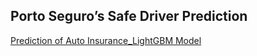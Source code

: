 ## Porto Seguro’s Safe Driver Prediction

[Prediction of Auto Insurance_LightGBM Model]([https://www.kaggle.com/c/porto-seguro-safe-driver-prediction](https://www.kaggle.com/code/inyeongkang/prediction-of-auto-insurance-lightgbm-model?scriptVersionId=99498672))
